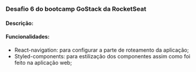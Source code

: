 ### Desafio 6 do bootcamp GoStack da RocketSeat

#### Descrição:

#### Funcionalidades:

- React-navigation: para configurar a parte de roteamento da aplicação;
- Styled-components: para estilização dos componentes assim como foi feito na aplicação web;
